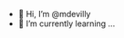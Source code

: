 - 👋 Hi, I’m @mdevilly
- 🌱 I’m currently learning ...

<!---
mdevilly/mdevilly is a ✨ special ✨ repository because its `README.md` (this file) appears on your GitHub profile.
You can click the Preview link to take a look at your changes.
--->
